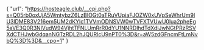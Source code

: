 {
  "url": "https://hosteagle.club/__cpi.php?s=Q05rb0oxUjA5WmtybzZ6LzBIOGt0aTRuVUpiaFJOZW0xUVpSeWhrUm9lU3lDME83V216em5UM2dKYlc1TVVmODNSVW0wTVFXTVUwU0lua2pheEg5aVE3Q0R3NlVudW94VjhtTFNLUmRrR0dYU1NNRDlhdTdXdlJwNGtPRzRSVXdCTHJwbGdqanNGTzRDL2hJQURlcU9nPT0%3D&r=aW5zdGFncmFtLmNvbQ%3D%3D&__cpo=1"
}
